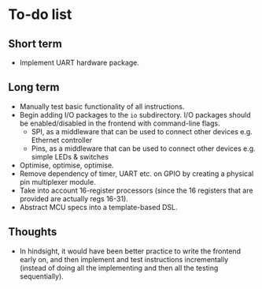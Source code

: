 To-do list
==========

## Short term

* Implement UART hardware package.

## Long term

* Manually test basic functionality of all instructions.
* Begin adding I/O packages to the `io` subdirectory. I/O packages should be
  enabled/disabled in the frontend with command-line flags.
    * SPI, as a middleware that can be used to connect other devices e.g.
      Ethernet controller
    * Pins, as a middleware that can be used to connect other devices e.g.
      simple LEDs & switches
* Optimise, optimise, optimise.
* Remove dependency of timer, UART etc. on GPIO by creating a physical pin multiplexer module.
* Take into account 16-register processors (since the 16 registers that are provided are actually regs 16-31).
* Abstract MCU specs into a template-based DSL.

## Thoughts

* In hindsight, it would have been better practice to write the frontend early
  on, and then implement and test instructions incrementally (instead of doing
  all the implementing and then all the testing sequentially).
